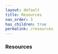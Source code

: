 ```yaml
---
layout: default
title: Resources
nav_order: 3
has_children: true
permalink: /resources
---
```


### Resources
